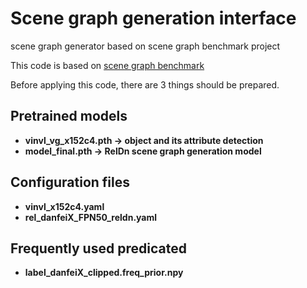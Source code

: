 # Scene graph generation interface
scene graph generator based on scene graph benchmark project

This code is based on [scene graph benchmark](https://github.com/microsoft/scene_graph_benchmark.git)

Before applying this code, there are 3 things should be prepared.

## Pretrained models
- **vinvl_vg_x152c4.pth -> object and its attribute detection**
- **model_final.pth -> RelDn scene graph generation model**

## Configuration files
- **vinvl_x152c4.yaml**
- **rel_danfeiX_FPN50_reldn.yaml**


## Frequently used predicated 
- **label_danfeiX_clipped.freq_prior.npy**
